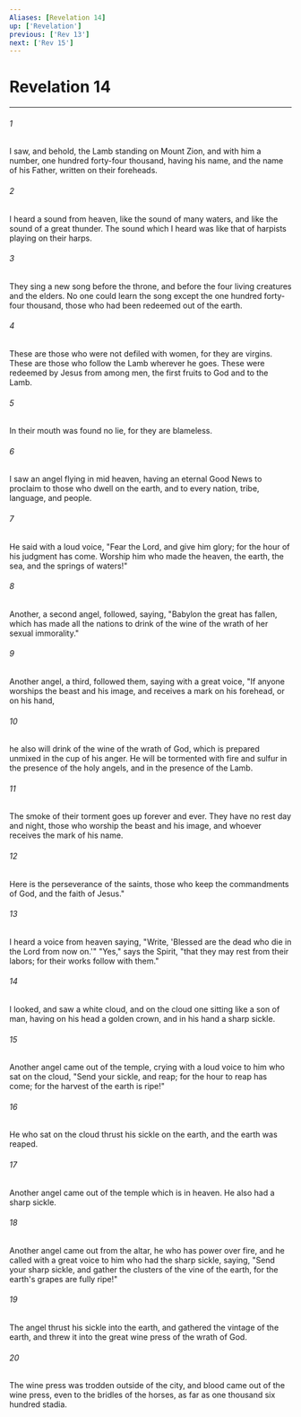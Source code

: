 ```yaml
---
Aliases: [Revelation 14]
up: ['Revelation']
previous: ['Rev 13']
next: ['Rev 15']
---
```

# Revelation 14
***





###### 1 

I saw, and behold, the Lamb standing on Mount Zion, and with him a number, one hundred forty-four thousand, having his name, and the name of his Father, written on their foreheads. 



###### 2 

I heard a sound from heaven, like the sound of many waters, and like the sound of a great thunder. The sound which I heard was like that of harpists playing on their harps. 



###### 3 

They sing a new song before the throne, and before the four living creatures and the elders. No one could learn the song except the one hundred forty-four thousand, those who had been redeemed out of the earth. 



###### 4 

These are those who were not defiled with women, for they are virgins. These are those who follow the Lamb wherever he goes. These were redeemed by Jesus from among men, the first fruits to God and to the Lamb. 



###### 5 

In their mouth was found no lie, for they are blameless. 



###### 6 

I saw an angel flying in mid heaven, having an eternal Good News to proclaim to those who dwell on the earth, and to every nation, tribe, language, and people. 



###### 7 

He said with a loud voice, "Fear the Lord, and give him glory; for the hour of his judgment has come. Worship him who made the heaven, the earth, the sea, and the springs of waters!" 



###### 8 

Another, a second angel, followed, saying, "Babylon the great has fallen, which has made all the nations to drink of the wine of the wrath of her sexual immorality." 



###### 9 

Another angel, a third, followed them, saying with a great voice, "If anyone worships the beast and his image, and receives a mark on his forehead, or on his hand, 



###### 10 

he also will drink of the wine of the wrath of God, which is prepared unmixed in the cup of his anger. He will be tormented with fire and sulfur in the presence of the holy angels, and in the presence of the Lamb. 



###### 11 

The smoke of their torment goes up forever and ever. They have no rest day and night, those who worship the beast and his image, and whoever receives the mark of his name. 



###### 12 

Here is the perseverance of the saints, those who keep the commandments of God, and the faith of Jesus." 



###### 13 

I heard a voice from heaven saying, "Write, 'Blessed are the dead who die in the Lord from now on.'" "Yes," says the Spirit, "that they may rest from their labors; for their works follow with them." 



###### 14 

I looked, and saw a white cloud, and on the cloud one sitting like a son of man, having on his head a golden crown, and in his hand a sharp sickle. 



###### 15 

Another angel came out of the temple, crying with a loud voice to him who sat on the cloud, "Send your sickle, and reap; for the hour to reap has come; for the harvest of the earth is ripe!" 



###### 16 

He who sat on the cloud thrust his sickle on the earth, and the earth was reaped. 



###### 17 

Another angel came out of the temple which is in heaven. He also had a sharp sickle. 



###### 18 

Another angel came out from the altar, he who has power over fire, and he called with a great voice to him who had the sharp sickle, saying, "Send your sharp sickle, and gather the clusters of the vine of the earth, for the earth's grapes are fully ripe!" 



###### 19 

The angel thrust his sickle into the earth, and gathered the vintage of the earth, and threw it into the great wine press of the wrath of God. 



###### 20 

The wine press was trodden outside of the city, and blood came out of the wine press, even to the bridles of the horses, as far as one thousand six hundred stadia.
